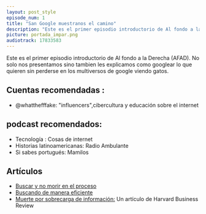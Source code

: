 ```yaml
---
layout: post_style
episode_num: 1
title: "San Google muestranos el camino"
description: "Este es el primer episodio introductorio de Al fondo a la Derecha (AFAD). No solo nos presentamos sino tambien les explicamos como googlear lo que quieren sin perderse en los multiversos de google viendo gatos. "
picture: portada_impar.png
audiotrack: 17833583
---
```


Este es el primer episodio introductorio de Al fondo a la Derecha (AFAD). No solo nos presentamos sino tambien les explicamos como googlear lo que quieren sin perderse en los multiversos de google viendo gatos. 

## Cuentas recomendadas :
 - @whatthefffake: "influencers",cibercultura y educación sobre el internet

## podcast recomendados:

- Tecnología : Cosas de internet 
- Historias latinoamericanas: Radio Ambulante 
- Si sabes portugués: Mamilos 

## Artículos 
- [Buscar y no morir en el proceso](https://www.forbes.com/sites/laurashin/2014/11/14/10-steps-to-conquering-information-overload/?sh=44c64c137b08)
- [Buscando de manera eficiente](https://collegeinfogeek.com/how-to-do-research)
- [Muerte por sobrecarga de información:](https://hbr.org/2009/09/death-by-information-overload) Un artículo de Harvard Business Review 

